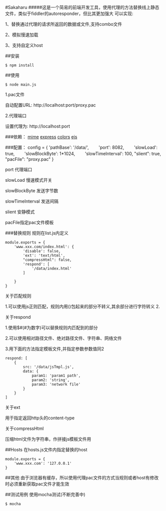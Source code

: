 #Sakaharu
#####这是一个简易的前端开发工具，使用代理的方法替换线上静态文件，类似于fiddler的autoresponder，但比其更加强大
可以实现:

1、替换通过代理的请求所返回的数据或文件,支持combo文件

2、模拟慢速加载

3、支持自定义host

##安装

	$ npm install

##使用

	$ node main.js

1.pac文件

自动配置URL: http://localhost:port/proxy.pac

2.代理端口

设置代理为: http://localhost:port

###依赖：
[mime](https://github.com/broofa/node-mime)
[express](https://github.com/visionmedia/express)
[colors](https://github.com/Marak/colors.js)
[ejs](https://github.com/visionmedia/ejs)

###配置：
	config = {
		'pathBase': '/data/',
	　　'port': 8082,
	　　'slowLoad': true,
	　　'slowBlockByte': 1*1024,
	　　'slowTimeInterval': 100,
	    "slient": true,
	    "pacFile": "proxy.pac"
	}

port 代理端口

slowLoad 慢速模式开关

slowBlockByte 发送字节数

slowTimeInterval 发送间隔

slient 安静模式

pacFile指定pac文件模板

###替换规则
规则在list.js内定义

	module.exports = {
		'www.xxx.com/index.html': {
			'disable': false,
			'ext': 'text/html',
			"compressHtml": false,
			'respond': [
				'/data/index.html'	
			]
					
		}		
	}

关于匹配规则

1.可以使用js正则匹配，规则内用()包起来的部分不转义,其余部分进行字符转义
2.

关于respond

1.使用$#(#为数字)可以替换规则内匹配到的部分

2.可以使用相对路径文件、绝对路径文件、字符串、网络文件

3.用下面的方法指定模板文件,并指定参数参数值同2

	respond: [
		{
			src: '/data/jsTmpl.js',
			data: {
				param1: 'param1 path',
				param2: 'string',
				param3: 'network file'
			}			
		}
	]

关于ext

用于指定返回http头的content-type

关于compressHtml

压缩html文件为字符串，作拼接js模板文件用

##Hosts
在hosts.js文件内指定替换的host

	module.exports = {
		'www.xxx.com': '127.0.0.1'		
	}

##其他
由于浏览器有缓存，所以使用代理pac文件的方式当规则或者host有修改时必须重新获取pac文件才能生效


##测试用例
使用mocha测试(不断完善中)

	$ mocha
